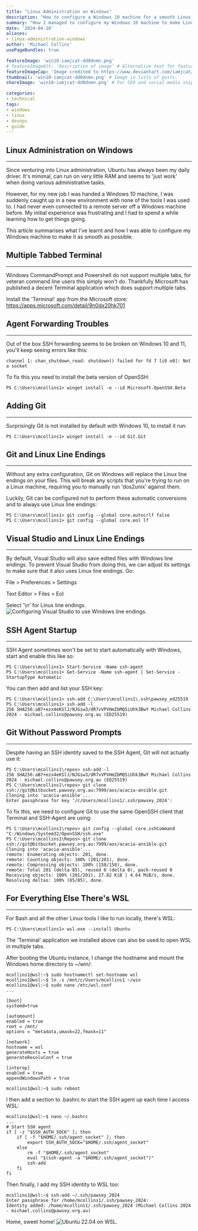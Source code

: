 ```yaml
---
title: "Linux Administration on Windows"
description: "How to configure a Windows 10 machine for a smooth Linux administration experience."
summary: "How I managed to configure my Windows 10 machine to make Linux administration tasks as smooth as possible. Learn how I configured SSH, terminal, Git and Visual Studio for a user experience that was similar to the Ubuntu machines I'm used too."
date: '2024-04-10'
aliases:
- linux-administration-windows
author: 'Michael Collins'
usePageBundles: true

featureImage: 'win10-iamjcat-dd0dnmn.png'
# featureImageAlt: 'Description of image' # Alternative text for featured image.
featureImageCap: 'Image credited to https://www.deviantart.com/iamjcat/' # Caption (optional).
thumbnail: 'win10-iamjcat-dd0dnmn.png' # Image in lists of posts.
shareImage: 'win10-iamjcat-dd0dnmn.png' # For SEO and social media snippets.

categories:
- technical
tags:
- windows
- linux
- devops
- guide
---
```



## Linux Administration on Windows

---

Since venturing into Linux administration, Ubuntu has always been my daily driver. It's minimal, can run on very little RAM and seems to 'just work' when doing various administrative tasks.

However, for my new job I was handed a Windows 10 machine, I was suddenly caught up in a new environment with none of the tools I was used to. I had never even connected to a remote server off a Windows machine before. My initial experience was frustrating and I had to spend a while learning how to get things going.

This article summarises what I've learnt and how I was able to configure my Windows machine to make it as smooth as possible.


## Multiple Tabbed Terminal

---

Windows CommandPrompt and Powershell do not support multiple tabs, for veteran command line users this simply won't do. Thankfully Microsoft has published a decent Terminal application which does support multiple tabs.

Install the 'Terminal' app from the Microsoft store: https://apps.microsoft.com/detail/9n0dx20hk701


## Agent Forwarding Troubles

---

Out of the box SSH forwarding seems to be broken on Windows 10 and 11, you'll keep seeing errors like this:

`channel 1: chan_shutdown_read: shutdown() failed for fd 7 [i0 o0]: Not a socket`


To fix this you need to install the beta version of OpenSSH:
```
PS C:\Users\mcollins1> winget install -e --id Microsoft.OpenSSH.Beta
```


## Adding Git

---

Surprisingly Git is not installed by default with Windows 10, to install it run:
```
PS C:\Users\mcollins1> winget install -e --id Git.Git
```


## Git and Linux Line Endings

---

Without any extra configuration, Git on Windows will replace the Linux line endings on your files. This will break any scripts that you're trying to run on a Linux machine, requiring you to manually run 'dos2unix' against them.

Luckily, Git can be configured not to perform these automatic conversions and to always use Linux line endings:
```
PS C:\Users\mcollins1> git config --global core.autocrlf false
PS C:\Users\mcollins1> git config --global core.eol lf
```


## Visual Studio and Linux Line Endings

---

By default, Visual Studio will also save edited files with Windows line endings. To prevent Visual Studio from doing this, we can adjust its settings to make sure that it also uses Linux line endings. Go:

File > Preferences > Settings

Text Editor > Files > Eol

Select '\n' for Linux line endings.
![Configuring Visual Studio to use Windows line endings.](visual-studio-line-endings.png)


## SSH Agent Startup

---

SSH Agent sometimes won't be set to start automatically with Windows, start and enable this like so:
```
PS C:\Users\mcollins1> Start-Service -Name ssh-agent
PS C:\Users\mcollins1> Get-Service -Name ssh-agent | Set-Service -StartupType Automatic
```

You can then add and list your SSH key:
```
PS C:\Users\mcollins1> ssh-add C:\Users\mcollins1\.ssh\pawsey_ed25519
PS C:\Users\mcollins1> ssh-add -l
256 SHA256:aB7+ezx4eKSlJ/NJGiw3/dR7vVPVHmZbMQSiUhk3BwY Michael Collins 2024 - michael.collins@pawsey.org.au (ED25519)
```


## Git Without Password Prompts

---

Despite having an SSH identity saved to the SSH Agent, Git will not actually use it:
```
PS C:\Users\mcollins1\repos> ssh-add -l
256 SHA256:aB7+ezx4eKSlJ/NJGiw3/dR7vVPVHmZbMQSiUhk3BwY Michael Collins 2024 - michael.collins@pawsey.org.au (ED25519)
PS C:\Users\mcollins1\repos> git clone ssh://git@bitbucket.pawsey.org.au:7999/aos/acacia-ansible.git
Cloning into 'acacia-ansible'...
Enter passphrase for key '/c/Users/mcollins1/.ssh/pawsey_2024':
```

To fix this, we need to configure Git to use the same OpenSSH client that Terminal and SSH-Agent are using:
```
PS C:\Users\mcollins1\repos> git config --global core.sshCommand "C:/Windows/System32/OpenSSH/ssh.exe"
PS C:\Users\mcollins1\Repos> git clone ssh://git@bitbucket.pawsey.org.au:7999/aos/acacia-ansible.git
Cloning into 'acacia-ansible'...
remote: Enumerating objects: 201, done.
remote: Counting objects: 100% (201/201), done.
remote: Compressing objects: 100% (158/158), done.
remote: Total 201 (delta 85), reused 0 (delta 0), pack-reused 0
Receiving objects: 100% (201/201), 27.82 KiB | 4.64 MiB/s, done.
Resolving deltas: 100% (85/85), done.
```


## For Everything Else There's WSL

---

For Bash and all the other Linux tools I like to run locally, there's WSL:
```
PS C:\Users\mcollins1> wsl.exe --install Ubuntu
```

The 'Terminal' application we installed above can also be used to open WSL in multiple tabs.

After booting the Ubuntu instance, I change the hostname and mount the Windows home directory to ~/win/:
```
mcollins1@wsl:~$ sudo hostnamectl set-hostname wsl
mcollins1@wsl:~$ ln -s /mnt/c/Users/mcollins1 ~/win
mcollins1@wsl:~$ sudo nano /etc/wsl.conf
...

[boot]
systemd=true

[automount]
enabled = true
root = /mnt/
options = "metadata,umask=22,fmask=11"

[network]
hostname = wsl
generateHosts = true
generateResolvConf = true

[interop]
enabled = true
appendWindowsPath = true

mcollins1@wsl:~$ sudo reboot
```

I then add a section to .bashrc to start the SSH agent up each time I access WSL:
```
mcollins1@wsl:~$ nano ~/.bashrc
...
# Start SSH agent
if [ -z "$SSH_AUTH_SOCK" ]; then
    if [ -f "$HOME/.ssh/agent_socket" ]; then
        export SSH_AUTH_SOCK="$HOME/.ssh/agent_socket"
    else
        rm -f "$HOME/.ssh/agent_socket"
        eval "$(ssh-agent -a "$HOME/.ssh/agent_socket")"
        ssh-add
    fi
fi
```

Then finally, I add my SSH identity to WSL too:
```
mcollins1@wsl:~$ ssh-add ~/.ssh/pawsey_2024
Enter passphrase for /home/mcollins1/.ssh/pawsey_2024:
Identity added: /home/mcollins1/.ssh/pawsey_2024 (Michael Collins 2024 - michael.collins@pawsey.org.au)
```

Home, sweet home!
![Ubuntu 22.04 on WSL.](win10-wsl-preview.png)
